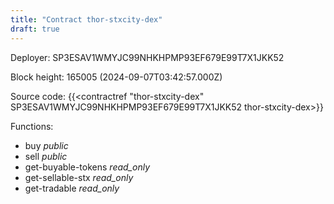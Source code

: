 ```yaml
---
title: "Contract thor-stxcity-dex"
draft: true
---
```

Deployer: SP3ESAV1WMYJC99NHKHPMP93EF679E99T7X1JKK52


 



Block height: 165005 (2024-09-07T03:42:57.000Z)

Source code: {{<contractref "thor-stxcity-dex" SP3ESAV1WMYJC99NHKHPMP93EF679E99T7X1JKK52 thor-stxcity-dex>}}

Functions:

* buy _public_
* sell _public_
* get-buyable-tokens _read_only_
* get-sellable-stx _read_only_
* get-tradable _read_only_
